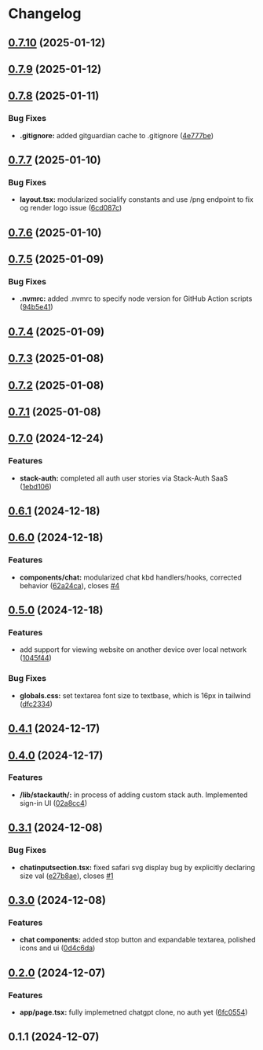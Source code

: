 # Changelog

## [0.7.10](https://github.com/KemingHe/buckeye-gpt/compare/v0.7.9...v0.7.10) (2025-01-12)

## [0.7.9](https://github.com/KemingHe/buckeye-gpt/compare/v0.7.8...v0.7.9) (2025-01-12)

## [0.7.8](https://github.com/KemingHe/buckeye-gpt/compare/v0.7.7...v0.7.8) (2025-01-11)

### Bug Fixes

* **.gitignore:** added gitguardian cache to .gitignore ([4e777be](https://github.com/KemingHe/buckeye-gpt/commit/4e777be42f07800d7dcecad9ddbf756b72dd95b7))

## [0.7.7](https://github.com/KemingHe/buckeye-gpt/compare/v0.7.6...v0.7.7) (2025-01-10)

### Bug Fixes

* **layout.tsx:** modularized socialify constants and use /png endpoint to fix og render logo issue ([6cd087c](https://github.com/KemingHe/buckeye-gpt/commit/6cd087c92991786421de893643ba48103e3c9581))

## [0.7.6](https://github.com/KemingHe/buckeye-gpt/compare/v0.7.5...v0.7.6) (2025-01-10)

## [0.7.5](https://github.com/KemingHe/buckeye-gpt/compare/v0.7.4...v0.7.5) (2025-01-09)

### Bug Fixes

* **.nvmrc:** added .nvmrc to specify node version for GitHub Action scripts ([94b5e41](https://github.com/KemingHe/buckeye-gpt/commit/94b5e411b38c82e91c0f8942d93c8849bc7b9c45))

## [0.7.4](https://github.com/KemingHe/buckeye-gpt/compare/v0.7.3...v0.7.4) (2025-01-09)

## [0.7.3](https://github.com/KemingHe/buckeye-gpt/compare/v0.7.2...v0.7.3) (2025-01-08)

## [0.7.2](https://github.com/KemingHe/buckeye-gpt/compare/v0.7.1...v0.7.2) (2025-01-08)

## [0.7.1](https://github.com/KemingHe/buckeye-gpt/compare/v0.7.0...v0.7.1) (2025-01-08)

## [0.7.0](https://github.com/KemingHe/buckeye-gpt/compare/v0.6.1...v0.7.0) (2024-12-24)

### Features

* **stack-auth:** completed all auth user stories via Stack-Auth SaaS ([1ebd106](https://github.com/KemingHe/buckeye-gpt/commit/1ebd1066456217e1e5a61dfd476511bf5aeae22a))

## [0.6.1](https://github.com/KemingHe/buckeye-gpt/compare/v0.6.0...v0.6.1) (2024-12-18)

## [0.6.0](https://github.com/KemingHe/buckeye-gpt/compare/v0.5.0...v0.6.0) (2024-12-18)

### Features

* **components/chat:** modularized chat kbd handlers/hooks, corrected behavior ([62a24ca](https://github.com/KemingHe/buckeye-gpt/commit/62a24cae2fe9616c6e711d504a2159f56ccf8dde)), closes [#4](https://github.com/KemingHe/buckeye-gpt/issues/4)

## [0.5.0](https://github.com/KemingHe/buckeye-gpt/compare/v0.4.1...v0.5.0) (2024-12-18)

### Features

* add support for viewing website on another device over local network ([1045f44](https://github.com/KemingHe/buckeye-gpt/commit/1045f44460540b0ab6d394d946377a2c5a24f308))

### Bug Fixes

* **globals.css:** set textarea font size to textbase, which is 16px in tailwind ([dfc2334](https://github.com/KemingHe/buckeye-gpt/commit/dfc23348555cccfe6437fcf155ccfc007eb85215))

## [0.4.1](https://github.com/KemingHe/buckeye-gpt/compare/v0.4.0...v0.4.1) (2024-12-17)

## [0.4.0](https://github.com/KemingHe/buckeye-gpt/compare/v0.3.1...v0.4.0) (2024-12-17)

### Features

* **/lib/stackauth/:** in process of adding custom stack auth. Implemented sign-in UI ([02a8cc4](https://github.com/KemingHe/buckeye-gpt/commit/02a8cc45ef89a153f522139eaafb1aed149027c5))

## [0.3.1](https://github.com/KemingHe/buckeye-gpt/compare/v0.3.0...v0.3.1) (2024-12-08)

### Bug Fixes

* **chatinputsection.tsx:** fixed safari svg display bug by explicitly declaring size val ([e27b8ae](https://github.com/KemingHe/buckeye-gpt/commit/e27b8ae028746053541b27ad6f05a90701ef093e)), closes [#1](https://github.com/KemingHe/buckeye-gpt/issues/1)

## [0.3.0](https://github.com/KemingHe/buckeye-gpt/compare/v0.2.0...v0.3.0) (2024-12-08)

### Features

* **chat components:** added stop button and expandable textarea, polished icons and ui ([0d4c6da](https://github.com/KemingHe/buckeye-gpt/commit/0d4c6da96ff89ae756125af86226f79431e0cef2))

## [0.2.0](https://github.com/KemingHe/buckeye-gpt/compare/v0.1.1...v0.2.0) (2024-12-07)

### Features

* **app/page.tsx:** fully implemetned chatgpt clone, no auth yet ([6fc0554](https://github.com/KemingHe/buckeye-gpt/commit/6fc055422002014e4f96785683770c660aa2b0bc))

## 0.1.1 (2024-12-07)
